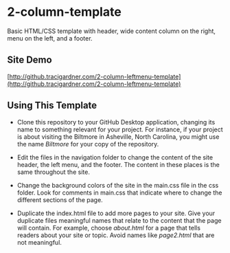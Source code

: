# 2-column-template
Basic HTML/CSS template with header, wide content column on the right, menu on the left, and a footer.

## Site Demo
[http://github.tracigardner.com/2-column-leftmenu-template](http://github.tracigardner.com/2-column-leftmenu-template)

## Using This Template
* Clone this repository to your GitHub Desktop application, changing its name to something relevant for your project. For instance, if your project is about visiting the Biltmore in Asheville, North Carolina, you might use the name _Biltmore_ for your copy of the repository.

* Edit the files in the navigation folder to change the content of the site header, the left menu, and the footer. The content in these places is the same throughout the site.

* Change the background colors of the site in the main.css file in the css folder. Look for comments in main.css that indicate where to change the different sections of the page.

* Duplicate the index.html file to add more pages to your site. Give your duplicate files  meaningful names that relate to the content that the page will contain. For example, choose _about.html_ for a page that tells readers about your site or topic. Avoid names like _page2.html_ that are not meaningful.
